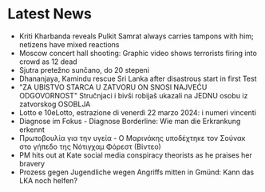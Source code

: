 # Latest News
-  Kriti Kharbanda reveals Pulkit Samrat always carries tampons with him; netizens have mixed reactions
-  Moscow concert hall shooting: Graphic video shows terrorists firing into crowd as 12 dead
-  Sjutra pretežno sunčano, do 20 stepeni
-  Dhananjaya, Kamindu rescue Sri Lanka after disastrous start in first Test
-  "ZA UBISTVO STARCA U ZATVORU ON SNOSI NAJVEĆU ODGOVORNOST" Stručnjaci i bivši robijaš ukazali na JEDNU osobu iz zatvorskog OSOBLJA
-  Lotto e 10eLotto, estrazione di venerdì 22 marzo 2024: i numeri vincenti
-  Diagnose im Fokus - Diagnose Borderline: Wie man die Erkrankung erkennt
-  Πρωτοβουλία για την υγεία - Ο Μαρινάκης υποδέχτηκε τον Σούνακ στο γήπεδο της Νότιγχαμ Φόρεστ (Βίντεο)
-  PM hits out at Kate social media conspiracy theorists as he praises her bravery
-  Prozess gegen Jugendliche wegen Angriffs mitten in Gmünd: Kann das LKA noch helfen?
